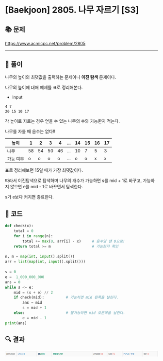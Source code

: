 # [Baekjoon] 2805. 나무 자르기 [S3]

## 📚 문제

https://www.acmicpc.net/problem/2805

---

## 📖 풀이

나무의 높이의 최댓값을 출력하는 문제이니 **이진 탐색** 문제이다.

나무의 높이에 대해 예제를 표로 정리해본다.

- Input

```
4 7
20 15 10 17
```

각 높이로 자르는 경우 얻을 수 있는 나무의 수와 가능한지 적는다.

나무를 자를 때 음수는 없다!!

| 높이      | 1    | 2    | 3    | 4    | ...  | 14   | 15   | 16   | 17   |
| --------- | ---- | ---- | ---- | ---- | ---- | ---- | ---- | ---- | ---- |
| 나무      | 58   | 54   | 50   | 46   | ...  | 10   | 7    | 5    | 3    |
| 가능 여부 | o    | o    | o    | o    | ...  | o    | o    | x    | x    |

표로 정리해보면 15일 때가 가장 최댓값이다.

따라서 이진탐색으로 탐색하며 나무의 개수가 가능하면 s를 mid + 1로 바꾸고, 가능하지 않으면 e를 mid - 1로 바꾸면서 탐색한다.

s가 e보다 커지면 종료한다.

## 📒 코드

```python
def check(x):
    total = 0
    for i in range(n):
        total += max(0, arr[i] - x)     # 음수일 땐 0으로!
    return total >= m                   # 가능한지 확인

n, m = map(int, input().split())
arr = list(map(int, input().split()))

s = 0
e =  1_000_000_000
ans = 0
while s <= e:
    mid = (s + e) // 2
    if check(mid):          # 가능하면 mid 왼쪽을 날린다.
        ans = mid
        s = mid + 1
    else:                   # 불가능하면 mid 오른쪽을 날린다.
        e = mid - 1
print(ans)
```

## 🔍 결과

![image-20220325011139521](README.assets/image-20220325011139521.png)